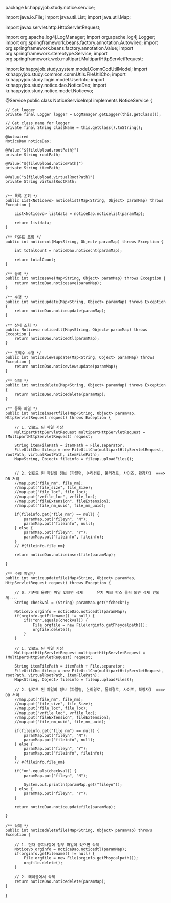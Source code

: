 package kr.happyjob.study.notice.service;

import java.io.File;
import java.util.List;
import java.util.Map;

import javax.servlet.http.HttpServletRequest;

import org.apache.log4j.LogManager;
import org.apache.log4j.Logger;
import org.springframework.beans.factory.annotation.Autowired;
import org.springframework.beans.factory.annotation.Value;
import org.springframework.stereotype.Service;
import org.springframework.web.multipart.MultipartHttpServletRequest;

import kr.happyjob.study.system.model.ComnCodUtilModel;
import kr.happyjob.study.common.comnUtils.FileUtilCho;
import kr.happyjob.study.login.model.UserInfo;
import kr.happyjob.study.notice.dao.NoticeDao;
import kr.happyjob.study.notice.model.Noticevo;

@Service
public class NoticeServiceImpl implements NoticeService {

	// Set logger
	private final Logger logger = LogManager.getLogger(this.getClass());
	
	// Get class name for logger
	private final String className = this.getClass().toString();
	
	@Autowired
	NoticeDao noticeDao;
	
	@Value("${fileUpload.rootPath}")
	private String rootPath;
	
	@Value("${fileUpload.noticePath}")
	private String itemPath;
	
	@Value("${fileUpload.virtualRootPath}")
	private String virtualRootPath;	
	
	
	/** 목록 조회 */
	public List<Noticevo> noticelist(Map<String, Object> paramMap) throws Exception {
		
		List<Noticevo> listdata = noticeDao.noticelist(paramMap);
		
		return listdata;
	}
	
	/** 카운트 조회 */
	public int noticecnt(Map<String, Object> paramMap) throws Exception {
		
		int totalCount = noticeDao.noticecnt(paramMap);
		
		return totalCount;
	}
	
	/** 등록 */
	public int noticesave(Map<String, Object> paramMap) throws Exception {		
		return noticeDao.noticesave(paramMap);
	}
	
	/** 수정 */
	public int noticeupdate(Map<String, Object> paramMap) throws Exception {
		return noticeDao.noticeupdate(paramMap);
	}
	
	/** 상세 조회 */
	public Noticevo noticedtl(Map<String, Object> paramMap) throws Exception {
		return noticeDao.noticedtl(paramMap);
	}
	
	/** 조회수 수정 */
	public int noticeviewsupdate(Map<String, Object> paramMap) throws Exception {
		return noticeDao.noticeviewsupdate(paramMap);
	}
	
	/** 삭제 */
	public int noticedelete(Map<String, Object> paramMap) throws Exception {
		return noticeDao.noticedelete(paramMap);
	}
	
	/** 등록 파일 */
	public int noticeinsertfile(Map<String, Object> paramMap, HttpServletRequest request) throws Exception {
		
		// 1. 업로드 된 파일 저장		
		MultipartHttpServletRequest multipartHttpServletRequest = (MultipartHttpServletRequest) request;
		
		String itemFilePath = itemPath + File.separator;  
		FileUtilCho fileup = new FileUtilCho(multipartHttpServletRequest, rootPath, virtualRootPath, itemFilePath);
		Map<String, Object> fileinfo = fileup.uploadFiles();
	
		
		// 2. 업로드 된 파일의 정보 (파일명, 논리경로, 물리경로, 사이즈, 확장자)  ===> DB 처리
		//map.put("file_nm", file_nm);
        //map.put("file_size", file_Size);
        //map.put("file_loc", file_loc);
        //map.put("vrfile_loc", vrfile_loc);
        //map.put("fileExtension", fileExtension);
        //map.put("file_nm_uuid", file_nm_uuid);
		
		if(fileinfo.get("file_nm") == null) {
			paramMap.put("fileyn", "N");
			paramMap.put("fileinfo", null);
		} else {
			paramMap.put("fileyn", "Y");
			paramMap.put("fileinfo", fileinfo);
		}
		// #{fileinfo.file_nm}
		
		return noticeDao.noticeinsertfile(paramMap);
		
	}
	
	/** 수정 파일*/
	public int noticeupdatefile(Map<String, Object> paramMap, HttpServletRequest request) throws Exception {
	
		// 0. 기존에 올렸던 파일 있으면 삭제      유치 체크 박스 클릭 되면 삭제 안되게....
		String checkval = (String) paramMap.get("fcheck");
		
		Noticevo orginfo = noticeDao.noticedtl(paramMap);
		if(orginfo.getFilename() != null) {
			if(!"on".equals(checkval)) {
				File orgfile = new File(orginfo.getPhsycalpath());
				orgfile.delete();
			}
		}
		
		// 1. 업로드 된 파일 저장		
		MultipartHttpServletRequest multipartHttpServletRequest = (MultipartHttpServletRequest) request;
		
		String itemFilePath = itemPath + File.separator;  
		FileUtilCho fileup = new FileUtilCho(multipartHttpServletRequest, rootPath, virtualRootPath, itemFilePath);
		Map<String, Object> fileinfo = fileup.uploadFiles();
		
		// 2. 업로드 된 파일의 정보 (파일명, 논리경로, 물리경로, 사이즈, 확장자)  ===> DB 처리
		//map.put("file_nm", file_nm);
        //map.put("file_size", file_Size);
        //map.put("file_loc", file_loc);
        //map.put("vrfile_loc", vrfile_loc);
        //map.put("fileExtension", fileExtension);
        //map.put("file_nm_uuid", file_nm_uuid);
		
		if(fileinfo.get("file_nm") == null) {
			paramMap.put("fileyn", "N");
			paramMap.put("fileinfo", null);
		} else {
			paramMap.put("fileyn", "Y");
			paramMap.put("fileinfo", fileinfo);
		}
		// #{fileinfo.file_nm}
		
		if("on".equals(checkval)) {
			paramMap.put("fileyn", "N");
			
			System.out.println(paramMap.get("fileyn"));
		} else {
			paramMap.put("fileyn", "Y");
		}
		
		return noticeDao.noticeupdatefile(paramMap);		
		
	}
	
	/** 삭제 */
	public int noticedeletefile(Map<String, Object> paramMap) throws Exception {
		
		// 1. 현재 공지사항에 첨부 파일이 있으면 삭제
		Noticevo orginfo = noticeDao.noticedtl(paramMap);
		if(orginfo.getFilename() != null) {
			File orgfile = new File(orginfo.getPhsycalpath());
			orgfile.delete();
		}
		
		// 2. 테이블에서 삭제
		return noticeDao.noticedelete(paramMap);		
	}
	
}